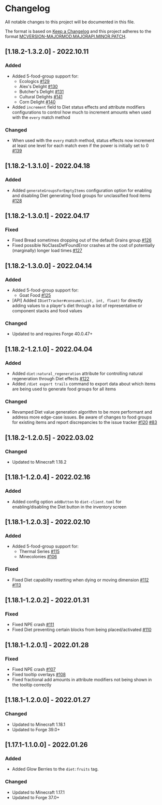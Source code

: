 # Changelog
All notable changes to this project will be documented in this file.

The format is based on [Keep a Changelog](http://keepachangelog.com/en/1.0.0/) and this project adheres to the format [MCVERSION-MAJORMOD.MAJORAPI.MINOR.PATCH](https://mcforge.readthedocs.io/en/1.15.x/conventions/versioning/).

## [1.18.2-1.3.2.0] - 2022.10.11
### Added
- Added 5-food-group support for:
  - Ecologics [#129](https://github.com/TheIllusiveC4/Diet/issues/129)
  - Alex's Delight [#130](https://github.com/TheIllusiveC4/Diet/issues/130)
  - Butcher's Delight [#131](https://github.com/TheIllusiveC4/Diet/issues/131)
  - Cultural Delights [#141](https://github.com/TheIllusiveC4/Diet/issues/141)
  - Corn Delight [#140](https://github.com/TheIllusiveC4/Diet/issues/140)
- Added `increment` field to Diet status effects and attribute modifiers configurations to control how much to increment
amounts when used with the `every` match method
### Changed
- When used with the `every` match method, status effects now increment at least one level for each match even if the
power is initially set to 0 [#139](https://github.com/TheIllusiveC4/Diet/issues/139)

## [1.18.2-1.3.1.0] - 2022.04.18
### Added
- Added `generateGroupsForEmptyItems` configuration option for enabling and disabling Diet generating food groups for
unclassified food items [#128](https://github.com/TheIllusiveC4/Diet/issues/128)

## [1.18.2-1.3.0.1] - 2022.04.17
### Fixed
- Fixed Bread sometimes dropping out of the default Grains group [#126](https://github.com/TheIllusiveC4/Diet/issues/126)
- Fixed possible NoClassDefFoundError crashes at the cost of potentially (marginally) longer load times [#127](https://github.com/TheIllusiveC4/Diet/issues/127)

## [1.18.2-1.3.0.0] - 2022.04.14
### Added
- Added 5-food-group support for:
  - Goat Food [#125](https://github.com/TheIllusiveC4/Diet/issues/125)
- [API] Added `IDietTracker#consume(List, int, float)` for directly adding values to a player's diet through a list of
representative or component stacks and food values
### Changed
- Updated to and requires Forge 40.0.47+

## [1.18.2-1.2.1.0] - 2022.04.04
### Added
- Added `diet:natural_regeneration` attribute for controlling natural regeneration through Diet effects [#122](https://github.com/TheIllusiveC4/Diet/issues/122)
- Added `/diet export trails` command to export data about which items are being used to generate food groups for all
  items
### Changed
- Revamped Diet value generation algorithm to be more performant and address more edge-case issues. Be aware of changes
  to food groups for existing items and report discrepancies to the issue tracker
  [#120](https://github.com/TheIllusiveC4/Diet/issues/120)
  [#83](https://github.com/TheIllusiveC4/Diet/issues/83)

## [1.18.2-1.2.0.5] - 2022.03.02
### Changed
- Updated to Minecraft 1.18.2

## [1.18.1-1.2.0.4] - 2022.02.16
### Added
- Added config option `addButton` to `diet-client.toml` for enabling/disabling the Diet button in the inventory screen

## [1.18.1-1.2.0.3] - 2022.02.10
### Added
- Added 5-food-group support for:
  - Thermal Series [#115](https://github.com/TheIllusiveC4/Diet/issues/115)
  - Minecolonies [#106](https://github.com/TheIllusiveC4/Diet/issues/106)
### Fixed
- Fixed Diet capability resetting when dying or moving dimension [#112](https://github.com/TheIllusiveC4/Diet/issues/112) [#113](https://github.com/TheIllusiveC4/Diet/issues/113)

## [1.18.1-1.2.0.2] - 2022.01.31
### Fixed
- Fixed NPE crash [#111](https://github.com/TheIllusiveC4/Diet/issues/111)
- Fixed Diet preventing certain blocks from being placed/activated [#110](https://github.com/TheIllusiveC4/Diet/issues/110)

## [1.18.1-1.2.0.1] - 2022.01.28
### Fixed
- Fixed NPE crash [#107](https://github.com/TheIllusiveC4/Diet/issues/107)
- Fixed tooltip overlays [#108](https://github.com/TheIllusiveC4/Diet/issues/108)
- Fixed fractional add amounts in attribute modifiers not being shown in the tooltip correctly

## [1.18.1-1.2.0.0] - 2022.01.27
### Changed
- Updated to Minecraft 1.18.1
- Updated to Forge 39.0+

## [1.17.1-1.1.0.0] - 2022.01.26
### Added
- Added Glow Berries to the `diet:fruits` tag.
### Changed
- Updated to Minecraft 1.17.1
- Updated to Forge 37.0+
